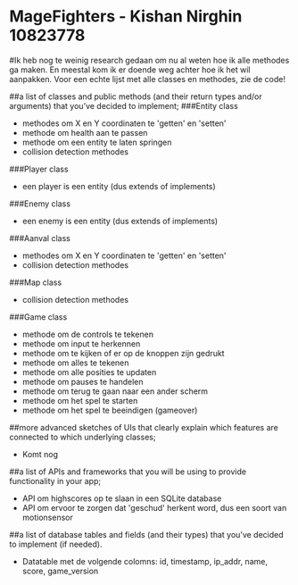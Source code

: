 MageFighters - Kishan Nirghin 10823778
=============
#Ik heb nog te weinig research gedaan om nu al weten hoe ik alle methodes ga maken. En meestal kom ik er doende weg achter hoe ik het wil aanpakken.
Voor een echte lijst met alle classes en methodes, zie de code!

##a list of classes and public methods (and their return types and/or arguments) that you’ve decided to implement;
###Entity class
- methodes om X en Y coordinaten te 'getten' en 'setten'
- methode om health aan te passen
- methode om een entity te laten springen
- collision detection methodes

###Player class
- een player is een entity (dus extends of implements)

###Enemy class
- een enemy is een entity (dus extends of implements)

###Aanval class
- methodes om X en Y coordinaten te 'getten' en 'setten'
- collision detection methodes

###Map class
- collision detection methodes

###Game class
- methode om de controls te tekenen
- methode om input te herkennen
- methode om te kijken of er op de knoppen zijn gedrukt
- methode om alles te tekenen
- methode om alle posities te updaten
- methode om pauses te handelen
- methode om terug te gaan naar een ander scherm
- methode om het spel te starten
- methode om het spel te beeindigen (gameover)


##more advanced sketches of UIs that clearly explain which features are connected to which underlying classes;
- Komt nog

##a list of APIs and frameworks that you will be using to provide functionality in your app;
- API om highscores op te slaan in een SQLite database
- API om ervoor te zorgen dat 'geschud' herkent word, dus een soort van motionsensor

##a list of database tables and fields (and their types) that you’ve decided to implement (if needed).
- Datatable met de volgende colomns: id, timestamp, ip_addr, name, score, game_version 
